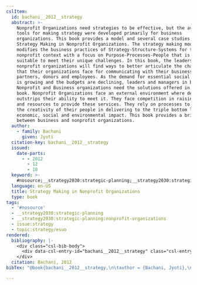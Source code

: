 ```yaml
---
cslItem:
  id: bachani__2012__strategy
  abstract: >-
    Nonprofit Organizations need strategies to be effective, but the available
    tools for making strategy were developed primarily for business
    organizations. This book provides a model and several case studies for
    Strategy Making in Nonprofit Organizations. The strategy making model
    modifies the business practices of Strategy-Structure-Systems for the
    nonprofit context with a focus on Purpose-Processes-People that is more
    suitable to meet their unique challenges. In this book, the leaders of
    nonprofit organizations will find ways to better articulate the challenges
    that their organizations face for communicating with their business
    partners, donors and employees. As the demand for essential social services
    is growing and the budgets are declining, leaders and managers in both
    Nonprofit and Business organizations need the solutions offered in this
    book. Nonprofit Organizations face an external environment where demand
    outstrips their ability to meet it. They face competition in raising funds
    and resources to provide these services. They rely on processes to harness
    the creativity of their people in delivering to the triple bottom line of
    economic, social and environmental impact. This book provides a bridge
    between business and nonprofit organizations.
  author:
    - family: Bachani
      given: Jyoti
  citation-key: bachani__2012__strategy
  issued:
    date-parts:
      - - 2012
        - 12
        - 10
  keyword: >-
    #nosource;__strategy2030:strategic-planning;__strategy2030:strategic-planning:nonprofit-organizations;collection::strategy::esuo
  language: en-US
  title: Strategy Making in Nonprofit Organizations
  type: book
tags:
  - '#nosource'
  - __strategy2030:strategic-planning
  - __strategy2030:strategic-planning:nonprofit-organizations
  - issue:strategy
  - topic:strategy/esuo
rendered:
  bibliography: |-
    <div class="csl-bib-body">
      <div data-csl-entry-id="bachani__2012__strategy" class="csl-entry">Bachani, J. 2012 <i>Strategy Making in Nonprofit Organizations</i>.</div>
    </div>
  citation: Bachani, 2012
bibTex: "@book{bachani__2012__strategy,\n\tauthor = {Bachani, Jyoti},\n\tyear = {2012},\n\tmonth = {dec 10},\n\ttitle = {Strategy {Making} in {Nonprofit} {Organizations}},\n}\n\n"

---
```


